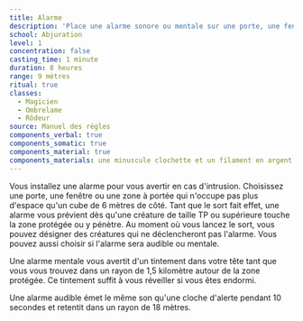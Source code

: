 ```yaml
---
title: Alarme
description: 'Place une alarme sonore ou mentale sur une porte, une fenêtre ou une zone.'
school: Abjuration
level: 1
concentration: false
casting_time: 1 minute
duration: 8 heures
range: 9 mètres
ritual: true
classes:
  - Magicien
  - Ombrelame
  - Rôdeur
source: Manuel des règles
components_verbal: true
components_somatic: true
components_material: true
components_materials: une minuscule clochette et un filament en argent
---
```

Vous installez une alarme pour vous avertir en cas d'intrusion. Choisissez une porte, une fenêtre ou une zone à portée qui n'occupe pas plus d'espace qu'un cube de 6 mètres de côté. Tant que le sort fait effet, une alarme vous prévient dès qu'une créature de taille TP ou supérieure touche la zone protégée ou y pénètre. Au moment où vous lancez le sort, vous pouvez désigner des créatures qui ne déclencheront pas l'alarme. Vous pouvez aussi choisir si l'alarme sera audible ou mentale.

Une alarme mentale vous avertit d'un tintement dans votre tête tant que vous vous trouvez dans un rayon de 1,5 kilomètre autour de la zone protégée. Ce tintement suffit à vous réveiller si vous êtes endormi.

Une alarme audible émet le même son qu'une cloche d'alerte pendant 10 secondes et retentit dans un rayon de 18 mètres.

